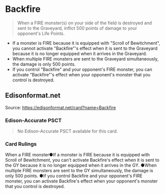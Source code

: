 # Backfire

> When a FIRE monster(s) on your side of the field is destroyed and sent to the Graveyard, inflict 500 points of damage to your opponent's Life Points.

*   If a monster is FIRE because it is equipped with "Scroll of Bewitchment", you cannot activate "Backfire"'s effect when it is sent to the Graveyard because it is no longer equipped when it arrives in the Graveyard.
*   When multiple FIRE monsters are sent to the Graveyard simultaneously, the damage is only 500 points.
*   If you control "Backfire" and your opponent's FIRE monster, you can activate "Backfire"'s effect when your opponent's monster that you control is destroyed.

## Edisonformat.net

Source: https://edisonformat.net/card?name=Backfire

### Edison-Accurate PSCT

> No Edison-Accurate PSCT available for this card.

### Card Rulings

When a FIRE monster●If a monster is FIRE because it is equipped with Scroll of Bewitchment, you can't activate Backfire's effect when it is sent to the GY because it is no longer equipped when it arrives in the GY.
●When multiple FIRE monsters are sent to the GY simultaneously, the damage is only 500 points.
●If you control Backfire and your opponent's FIRE monster, you can activate Backfire's effect when your opponent's monster that you control is destroyed.
            